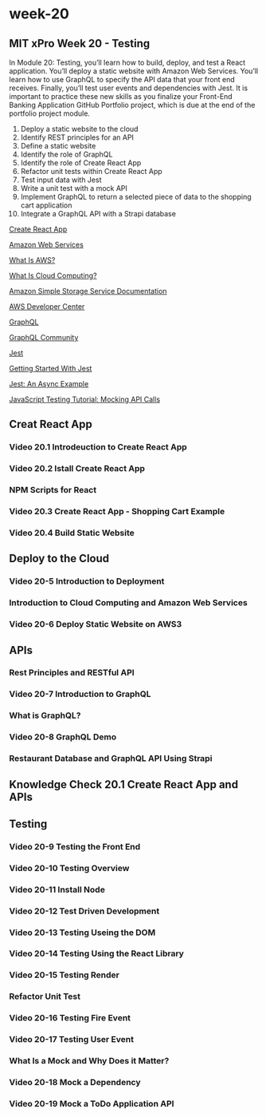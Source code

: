# week-20
## MIT xPro Week 20 - Testing

In Module 20: Testing, you’ll learn how to build, deploy, and test a React application. You’ll deploy a static website with Amazon Web Services. You’ll learn how to use GraphQL to specify the API data that your front end receives. Finally, you’ll test user events and dependencies with Jest. It is important to practice these new skills as you finalize your Front-End Banking Application GitHub Portfolio project, which is due at the end of the portfolio project module.

1. Deploy a static website to the cloud
2. Identify REST principles for an API
3. Define a static website
4. Identify the role of GraphQL 
5. Identify the role of Create React App
6. Refactor unit tests within Create React App
7. Test input data with Jest 
8. Write a unit test with a mock API
9. Implement GraphQL to return a selected  piece of data to the shopping cart application
10. Integrate a GraphQL API with a Strapi database

[Create React App](https://reactjs.org/docs/create-a-new-react-app.html)

[Amazon Web Services](https://aws.amazon.com/s3/)

[What Is AWS?](https://aws.amazon.com/what-is-aws/?nc1=f_cc)

[What Is Cloud Computing?](https://aws.amazon.com/what-is-cloud-computing/?nc1=f_cc)

[Amazon Simple Storage Service Documentation](https://docs.aws.amazon.com/s3/index.html)

[AWS Developer Center](https://aws.amazon.com/developer/?nc1=f_dr&developer-center-activities-cards.sort-by=item.additionalFields.startDateTime&developer-center-activities-cards.sort-order=asc)

[GraphQL](https://graphql.org)

[GraphQL Community](https://graphql.org/community/)

[Jest](https://jestjs.io)

[Getting Started With Jest](https://jestjs.io/docs/getting-started)

[Jest: An Async Example](https://jestjs.io/docs/tutorial-async)

[JavaScript Testing Tutorial: Mocking API Calls](https://wanago.io/2018/09/17/javascript-testing-tutorial-part-four-mocking-api-calls-and-simulating-react-components-interactions/)

## Creat React App

### Video 20.1 Introdeuction to Create React App

### Video 20.2 Istall Create React App

### NPM Scripts for React

### Video 20.3 Create React App - Shopping Cart Example

### Video 20.4 Build Static Website

## Deploy to the Cloud

### Video 20-5 Introduction to Deployment

### Introduction to Cloud Computing and Amazon Web Services

### Video 20-6 Deploy Static Website on AWS3

## APIs

### Rest Principles and RESTful API

### Video 20-7 Introduction to GraphQL

### What is GraphQL?

### Video 20-8 GraphQL Demo

### Restaurant Database and GraphQL API Using Strapi

## Knowledge Check 20.1 Create React App and APIs

## Testing

### Video 20-9 Testing the Front End

### Video 20-10 Testing Overview

### Video 20-11 Install Node

### Video 20-12 Test Driven Development

### Video 20-13 Testing Useing the DOM

### Video 20-14 Testing Using the React Library

### Video 20-15 Testing Render

### Refactor Unit Test

### Video 20-16 Testing Fire Event

### Video 20-17 Testing User Event

### What Is a Mock and Why Does it Matter?

### Video 20-18 Mock a Dependency

### Video 20-19 Mock a ToDo Application API

